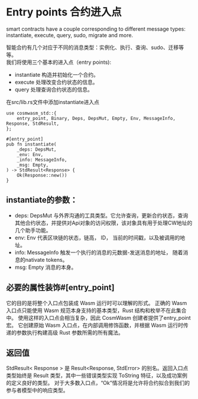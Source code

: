 # Entry points 合约进入点
smart contracts have a couple corresponding to different message types: instantiate, execute, query, sudo, migrate and more.

智能合约有几个对应于不同的消息类型：实例化、执行、查询、sudo、迁移等等。  
我们将使用三个基本的进入点（entry points):
+ instantiate 构造并初始化一个合约。
+ execute 处理改变合约状态的信息。
+ query 处理查询合约状态的信息。

在src/lib.rs文件中添加instantiate进入点
```
use cosmwasm_std::{
    entry_point, Binary, Deps, DepsMut, Empty, Env, MessageInfo, Response, StdResult,
};

#[entry_point]
pub fn instantiate(
    _deps: DepsMut,
    _env: Env,
    _info: MessageInfo,
    _msg: Empty,
) -> StdResult<Response> {
    Ok(Response::new())
}

```
## instantiate的参数：
+ deps: DepsMut 与外界沟通的工具类型。它允许查询，更新合约状态，查询其他合约状态，并提供对Api对象的访问权限，该对象具有用于处理CW地址的几个助手功能。
+ env: Env 代表区块链的状态，链高， ID， 当前的时间戳，以及被调用的地址。
+ info: MessageInfo 触发一个执行的消息的元数据-发送消息的地址， 随着消息的nativate tokens。
+ msg: Empty 消息的本身。

## 必要的属性装饰#[entry_point]  
它的目的是将整个入口点包装成 Wasm 运行时可以理解的形式。 正确的 Wasm 入口点只能使用 Wasm 规范本身支持的基本类型，Rust 结构和枚举不在此集合中。 使用这样的入口点会相当复杂，因此 CosmWasm 创建者提供了entry_point 宏。 它创建原始 Wasm 入口点，在内部调用修饰函数，并根据 Wasm 运行时传递的参数执行构建高级 Rust 参数所需的所有魔法。

## 返回值

StdResult< Response > 是 Result<Response, StdError> 的别名。返回入口点类型始终是 Result 类型，其中一些错误类型实现 ToString 特征，以及成功案例的定义良好的类型。 对于大多数入口点，“Ok”情况将是允许将合约拟合到我们的参与者模型中的响应类型。

